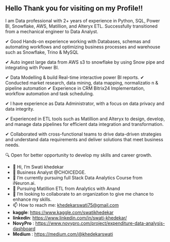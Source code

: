 ## Hello Thank you for visiting on my Profile!!
I am Data professional with 2+ years of experience in Python, SQL, Power BI, Snowflake, AWS, Matillion, and Alteryx ETL. Successfully transitioned from a mechanical engineer to Data Analyst.

✔ Good Hands-on experience working with Databases, schemas and automating workflows and optimizing business processes and warehouse such as Snowflake, Trino & MySQL

✔ Auto ingest large data from AWS s3 to snowflake by using Snow pipe and integrating with Power BI.

✔ Data Modelling & build Real-time interactive power BI reports.
✔ Conducted market research, data mining, data mapping, normalizatio
n & pipeline automation 
✔ Experience in CRM Bitrix24 Implementation, workflow automation and task scheduling.

✔ I have experience as Data Administrator, with a focus on data privacy and data integrity.

✔ Experienced in ETL tools such as Matillion and Alteryx to design, develop, and manage data pipelines for efficient data integration and transformation.

✔ Collaborated with cross-functional teams to drive data-driven strategies and understand data requirements and deliver solutions that meet business needs.

🔍 Open for better opportunity to develop my skills and career growth.
- 👋 Hi, I’m Swati khedekar
- 👀 Business Analyst @CHOICEDGE.
- 🌱 I’m currently pursuing full Stack Data Analytics Course from iNeuron.ai.
- 🌱 Pursuing Matillion ETL from Analytics with Anand
- 💞️ I’m looking to collaborate to an organization to give me chance to enhance my skills. 
- 📫 How to reach me: khedekarswati75@gmail.com
- **kaggle**: https://www.kaggle.com/swatikhedekar
- **linkedin**: https://www.linkedin.com/in/swati-khedekar/
- **NovyPro** : https://www.novypro.com/project/expenditure-data-analysis-dashboard
- **Medium** : https://medium.com/@khedekarswati
<!---
Swatikhedekar/Swatikhedekar is a ✨ special ✨ repository because its `README.md` (this file) appears on your GitHub profile.
You can click the Preview link to take a look at your changes.
--->
